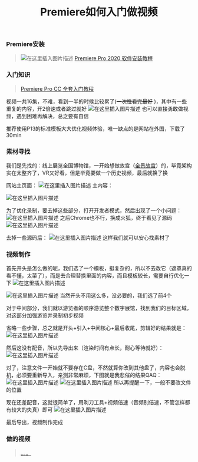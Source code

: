 ﻿---
title: Premiere如何入门做视频
commentable: true
Edit: 2021-12-25
mathjax: true
mermaid: true
tags: Premiere
categories: 技术
description: 从Premiere安装，素材寻找，视频制作等方面介绍了如何做视频
---

### Premiere安装
>![在这里插入图片描述](https://img-blog.csdnimg.cn/20210319120024161.png)
>[​Premiere Pro 2020 软件安装教程](https://mp.weixin.qq.com/s?__biz=MzUyNjUwNjg3Mg==&mid=2247499476&idx=1&sn=1e2a7a88618110b009d530f54853387a&chksm=fa0f70c3cd78f9d5a16ef63a57af2d2d7b028b7a1ed42f13d1d04b045c0d0ab83a97361319ae&mpshare=1&scene=23&srcid=0315LmiM5xDzxrHSnGu78XCa&sharer_sharetime=1615798069807&sharer_shareid=314bf623e29443e7d3ca2410f1942de6#rd)

###  入门知识
>[Premiere Pro CC 全套入门教程](https://www.bilibili.com/video/av37550078/)

视频一共16集，不难，看到一半的时候比较累了(~~一次性看完最好~~ )，其中有一些重复的内容，开2倍速或者跳过就好
![在这里插入图片描述](https://img-blog.csdnimg.cn/2021031911583797.png?x-oss-process=image/watermark,type_ZmFuZ3poZW5naGVpdGk,shadow_10,text_aHR0cHM6Ly9ibG9nLmNzZG4ubmV0L3FxXzQ1NTUwMzc1,size_16,color_FFFFFF,t_70)
也可以直接勇敢做视频，遇到困难再解决，总之要有自信

推荐使用P13的标准模板大大优化视频体验，唯一缺点的是网站在外国，下载了30min

### 素材寻找
我们是先找的：线上展览全国博物馆，一开始想做故宫（[全景故宫](http://webapp.vizen.cn/gugong_app_pc/index.html)）的，毕竟架构实在太整齐了，VR又好看，但是毕竟要做一个历史视频，最后就换了换

网站主页面：
![在这里插入图片描述](https://img-blog.csdnimg.cn/20210319121347576.png?x-oss-process=image/watermark,type_ZmFuZ3poZW5naGVpdGk,shadow_10,text_aHR0cHM6Ly9ibG9nLmNzZG4ubmV0L3FxXzQ1NTUwMzc1,size_16,color_FFFFFF,t_70)
主内容：

![在这里插入图片描述](https://img-blog.csdnimg.cn/20210319121645289.png?x-oss-process=image/watermark,type_ZmFuZ3poZW5naGVpdGk,shadow_10,text_aHR0cHM6Ly9ibG9nLmNzZG4ubmV0L3FxXzQ1NTUwMzc1,size_16,color_FFFFFF,t_70)

为了优化录制，要去掉这些部分，打开开发者模式，然后出现了一个小问题：
![在这里插入图片描述](https://img-blog.csdnimg.cn/20210319121830889.png?x-oss-process=image/watermark,type_ZmFuZ3poZW5naGVpdGk,shadow_10,text_aHR0cHM6Ly9ibG9nLmNzZG4ubmV0L3FxXzQ1NTUwMzc1,size_16,color_FFFFFF,t_70)
之后Chrome也不行，换成火狐，终于看见了源码
![在这里插入图片描述](https://img-blog.csdnimg.cn/2021031912222852.png?x-oss-process=image/watermark,type_ZmFuZ3poZW5naGVpdGk,shadow_10,text_aHR0cHM6Ly9ibG9nLmNzZG4ubmV0L3FxXzQ1NTUwMzc1,size_16,color_FFFFFF,t_70)

去掉一些源码后：
![在这里插入图片描述](https://img-blog.csdnimg.cn/2021031912245670.png?x-oss-process=image/watermark,type_ZmFuZ3poZW5naGVpdGk,shadow_10,text_aHR0cHM6Ly9ibG9nLmNzZG4ubmV0L3FxXzQ1NTUwMzc1,size_16,color_FFFFFF,t_70)
这样我们就可以安心找素材了
### 视频制作
首先开头是怎么做的呢，我们选了一个模板，挺复杂的，所以不去改它（遮罩真的看不懂，太菜了），而是去合理替换里面的内容，而且模板较长，需要自行优化一下
![在这里插入图片描述](https://img-blog.csdnimg.cn/20210319130402728.jpg?x-oss-process=image/watermark,type_ZmFuZ3poZW5naGVpdGk,shadow_10,text_aHR0cHM6Ly9ibG9nLmNzZG4ubmV0L3FxXzQ1NTUwMzc1,size_16,color_FFFFFF,t_70)

![在这里插入图片描述](https://img-blog.csdnimg.cn/20210319123836256.jpg?x-oss-process=image/watermark,type_ZmFuZ3poZW5naGVpdGk,shadow_10,text_aHR0cHM6Ly9ibG9nLmNzZG4ubmV0L3FxXzQ1NTUwMzc1,size_16,color_FFFFFF,t_70)
当然开头不用这么多，没必要的，我们选了前4个

对于中间部分，我们就以游览者的顺序游览整个数字展馆，找到我们的目标区域，对这部分加强游览并录制初步视频

省略一些步骤，总之就是开头+引入+中间核心+最后收尾，剪辑好的结果就是：
![在这里插入图片描述](https://img-blog.csdnimg.cn/20210319130106159.jpg?x-oss-process=image/watermark,type_ZmFuZ3poZW5naGVpdGk,shadow_10,text_aHR0cHM6Ly9ibG9nLmNzZG4ubmV0L3FxXzQ1NTUwMzc1,size_16,color_FFFFFF,t_70)

然后这没有配音，所以先导出来（渲染时间有点长，耐心等待就好）：![在这里插入图片描述](https://img-blog.csdnimg.cn/20210319125713999.jpg?x-oss-process=image/watermark,type_ZmFuZ3poZW5naGVpdGk,shadow_10,text_aHR0cHM6Ly9ibG9nLmNzZG4ubmV0L3FxXzQ1NTUwMzc1,size_16,color_FFFFFF,t_70)

对了，注意文件一开始就不要存在C盘，不然就算你改到其他盘了，内容也会脱机，必须要重新导入，亲测非常麻烦，下图就是我悲催的结果QAQ：
![在这里插入图片描述](https://img-blog.csdnimg.cn/20210319124313113.png?x-oss-process=image/watermark,type_ZmFuZ3poZW5naGVpdGk,shadow_10,text_aHR0cHM6Ly9ibG9nLmNzZG4ubmV0L3FxXzQ1NTUwMzc1,size_16,color_FFFFFF,t_70)
![在这里插入图片描述](https://img-blog.csdnimg.cn/20210319124955864.png?x-oss-process=image/watermark,type_ZmFuZ3poZW5naGVpdGk,shadow_10,text_aHR0cHM6Ly9ibG9nLmNzZG4ubmV0L3FxXzQ1NTUwMzc1,size_16,color_FFFFFF,t_70)
所以再提醒一下，一般不要改文件的位置

现在还差配音，这就很简单了，用剃刀工具+视频倍速（音频别倍速，不管怎样都有较大的失真）即可
![在这里插入图片描述](https://img-blog.csdnimg.cn/20210319130200229.png?x-oss-process=image/watermark,type_ZmFuZ3poZW5naGVpdGk,shadow_10,text_aHR0cHM6Ly9ibG9nLmNzZG4ubmV0L3FxXzQ1NTUwMzc1,size_16,color_FFFFFF,t_70)

最后导出，视频制作完成
### 做的视频
>[。。。](https://www.bilibili.com/video/BV1tZ4y1w7xc)
